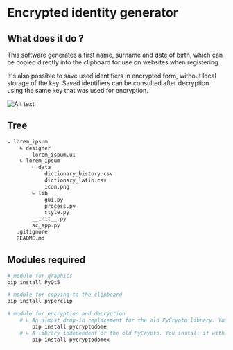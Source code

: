 # Encrypted identity generator

## What does it do ?
This software generates a first name, surname and date of birth, which can be copied directly into the clipboard for use on websites when registering.

It's also possible to save used identifiers in encrypted form, without local storage of the key. Saved identifiers can be consulted after decryption using the same key that was used for encryption.

![Alt text](https://drive.google.com/file/d/1UYHJTz_ezg7EZxSly-XiBNHsZgbFQMO9/view?usp=sharing)

## Tree
``` bash
∟ lorem_ipsum
    ∟ designer
        lorem_ispum.ui
    ∟ lorem_ipsum
        ∟ data
            dictionary_history.csv
            dictionary_latin.csv
            icon.png
        ∟ lib
            gui.py
            process.py
            style.py
        __init__.py
        ac_app.py
   .gitignore
   README.md
```

## Modules required
``` bash
# module for graphics
pip install PyQt5

# module for copying to the clipboard
pip install pyperclip

# module for encryption and decryption
    # ∟ An almost drop-in replacement for the old PyCrypto library. You install it with:
        pip install pycryptodome
    # ∟ A library independent of the old PyCrypto. You install it with:
        pip install pycryptodomex
```